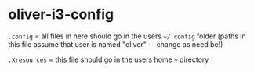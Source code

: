 # oliver-i3-config
`.config` = all files in here should go in the users `~/.config` folder (paths in this file assume that user is named "oliver" -- change as need be!)

`.Xresources` = this file should go in the users home `~` directory
